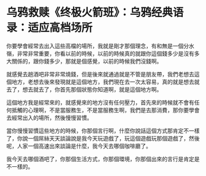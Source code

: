 # 乌鸦救赎《终极火箭班》：乌鸦经典语录：适应高档场所

你要學會經常去出入這些高檔的場所，我就是剛才那個理念，有和無是一個分水嶺，非常非常重要，你看以前的時候，以前的時候真的就跟你這個錢多少是沒有多大關係的，跟你錢多少，那就是個感覺，以前的時候我們沒錢啊。

就感覺去趟酒吧非常非常燒錢，但是後來就通過就是不管是朋友帶，我們老想去這個地方，老想去後來發現就是這個地方，我們現在去一次太容易，真的就是想去就去了，想去就去了，你首先那個狀態你知道啊，就是這個地方啊。

這個地方我是經常來的，就感覺來的地方沒有任何壓力，首先來的時候就不會有任何抵觸的心理啊，不是當服務生，不是當服務生啊，我們是去那消費，那你要學會去經常出入的場所，然後慢慢習慣。

當你慢慢習慣這些地方的時候，你那個言行啊，什麼你說話這個方式那肯定不一樣了，你說一個屌絲天天談論說是我今天玩遊戲了，玩這個遊戲玩那個遊戲了，然後呢，人家一個高速出來談論是什麼，我今天去哪個咖啡廳了。

我今天去哪個酒吧了，你那個生活方式，你那個環境，你那個出來的言行是肯定是不一樣的。
